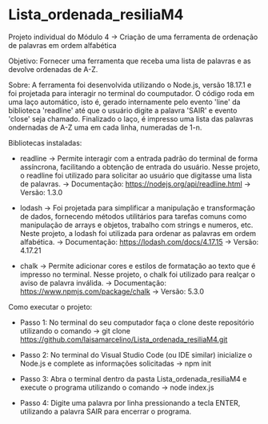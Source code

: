 # Lista_ordenada_resiliaM4
Projeto individual do Módulo 4 -> Criação de uma ferramenta de ordenação de palavras em ordem alfabética

Objetivo: Fornecer uma ferramenta que receba uma lista de palavras e as devolve ordenadas de A-Z. 

Sobre: A ferramenta foi desenvolvida utilizando o Node.js, versão 18.17.1 e foi projetada para interagir no terminal do coumputador. O código roda em uma laço automático, isto é, gerado internamente pelo evento 'line' da biblioteca 'readline' até que o usuário digite a palavra 'SAIR' e evento 'close' seja chamado. Finalizado o laço, é impresso uma lista das palavras ondernadas de A-Z uma em cada linha, numeradas de 1-n. 

Bibliotecas instaladas:

* readline -> Permite interagir com a entrada padrão do terminal de forma assíncrona, facilitando a obtenção de entrada do usuário. Nesse projeto, o readline foi utilizado para solicitar ao usuário que digitasse uma lista de palavras.
 -> Documentação: https://nodejs.org/api/readline.html
 -> Versão: 1.3.0

* lodash -> Foi projetada para simplificar a manipulação e transformação de dados, fornecendo métodos utilitários para tarefas comuns como manipulação de arrays e objetos, trabalho com strings e numeros, etc. Neste projeto, a lodash foi utilizada para ordenar as palavras em ordem alfabética. 
-> Documentação: https://lodash.com/docs/4.17.15
-> Versão: 4.17.21

* chalk -> Permite adicionar cores e estilos de formatação ao texto que é impresso no terminal. Nesse projeto, o chalk foi utilizado para realçar o aviso de palavra inválida.
-> Documentação: https://www.npmjs.com/package/chalk
-> Versão: 5.3.0

Como executar o projeto:

* Passo 1: No terminal do seu computador faça o clone deste repositório utilizando o comando -> git clone https://github.com/laisamarcelino/Lista_ordenada_resiliaM4.git

* Passo 2: No terminal do Visual Studio Code (ou IDE similar) inicialize o Node.js e complete as informações solicitadas -> npm init

* Passo 3: Abra o terminal dentro da pasta Lista_ordenada_resiliaM4 e execute o programa utilizando o comando -> node index.js

* Passo 4: Digite uma palavra por linha pressionando a tecla ENTER, utilizando a palavra SAIR para encerrar o programa.